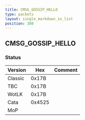 ```yaml
---
title: CMSG_GOSSIP_HELLO
type: packets
layout: single_markdown_in_list
position: 380
---
```


## CMSG_GOSSIP_HELLO

### Status

Version    | Hex        | Comment
---------- | ---------- | ---------- 
Classic    | 0x17B      |
TBC        | 0x17B      |
WotLK      | 0x17B      |
Cata       | 0x4525     |
MoP        |            |